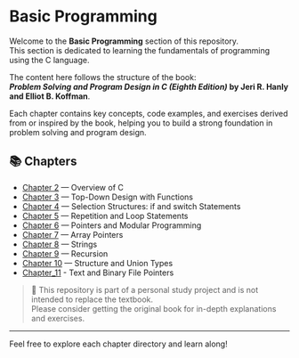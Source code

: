 # Basic Programming

Welcome to the **Basic Programming** section of this repository.  
This section is dedicated to learning the fundamentals of programming using the C language.

The content here follows the structure of the book:  
**_Problem Solving and Program Design in C (Eighth Edition)_ by Jeri R. Hanly and Elliot B. Koffman**.

Each chapter contains key concepts, code examples, and exercises derived from or inspired by the book, helping you to build a strong foundation in problem solving and program design.

## 📚 Chapters

- [Chapter 2](./Chapter_2) — Overview of C
- [Chapter 3](./Chapter_3) — Top-Down Design with Functions
- [Chapter 4](./Chapter_4) — Selection Structures: if and switch Statements
- [Chapter 5](./Chapter_5) — Repetition and Loop Statements
- [Chapter 6](./Chapter_6) — Pointers and Modular Programming
- [Chapter 7](./Chapter_7) — Array Pointers
- [Chapter 8](./Chapter_8) — Strings
- [Chapter 9](./Chapter_9) — Recursion
- [Chapter 10](./Chapter_10) — Structure and Union Types
- [Chapter_11](./Chapter_11) - Text and Binary File Pointers

> 📌 This repository is part of a personal study project and is not intended to replace the textbook.  
> Please consider getting the original book for in-depth explanations and exercises.

---

Feel free to explore each chapter directory and learn along!

